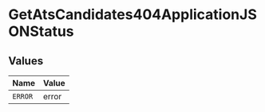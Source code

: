 # GetAtsCandidates404ApplicationJSONStatus


## Values

| Name    | Value   |
| ------- | ------- |
| `ERROR` | error   |